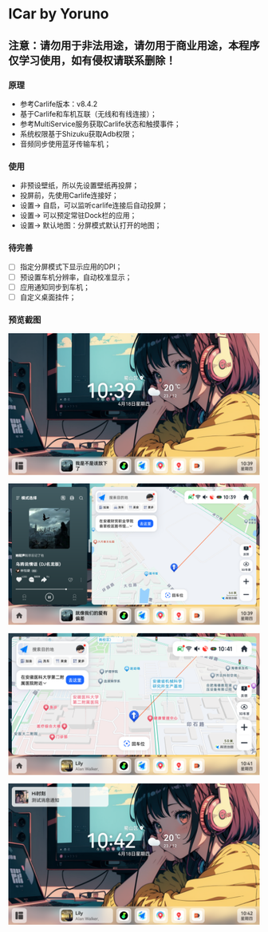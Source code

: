 # ICar by Yoruno

## 注意：请勿用于非法用途，请勿用于商业用途，本程序仅学习使用，如有侵权请联系删除！

### 原理
* 参考Carlife版本：v8.4.2
* 基于Carlife和车机互联（无线和有线连接）；
* 参考MultiService服务获取Carlife状态和触摸事件；
* 系统权限基于Shizuku获取Adb权限；
* 音频同步使用蓝牙传输车机；

### 使用
* 非预设壁纸，所以先设置壁纸再投屏；
* 投屏前，先使用Carlife连接好；
* 设置-> 自启，可以监听carlife连接后自动投屏；
* 设置-> 可以预定常驻Dock栏的应用；
* 设置-> 默认地图：分屏模式默认打开的地图；

### 待完善
- [ ] 指定分屏模式下显示应用的DPI；
- [ ] 预设置车机分辨率，自动校准显示；
- [ ] 应用通知同步到车机；
- [ ] 自定义桌面挂件；
   
### 预览截图

![主页效果](images/112.png)

![分屏效果](images/111.png)

![单屏效果](images/113.png)

![通知效果](images/114.png)

